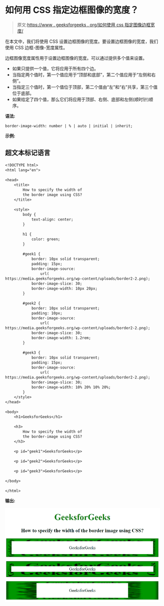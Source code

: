 # 如何用 CSS 指定边框图像的宽度？

> 原文:[https://www . geeksforgeeks . org/如何使用 css 指定图像边框宽度/](https://www.geeksforgeeks.org/how-to-specify-the-width-of-the-border-image-using-css/)

在本文中，我们将使用 CSS 设置边框图像的宽度。要设置边框图像的宽度，我们使用 CSS 边框-图像-宽度属性。

边框图像宽度属性用于设置边框图像的宽度。可以通过提供多个值来设置。

*   如果只提供一个值，它将应用于所有四个边。
*   当指定两个值时，第一个值应用于“顶部和底部”，第二个值应用于“左侧和右侧”。
*   当指定三个值时，第一个值位于顶部，第二个值由“左”和“右”共享，第三个值位于底部。
*   如果给定了四个值，那么它们将应用于顶部、右侧、底部和左侧(顺时针)顺序。

**语法:**

```
border-image-width: number | % | auto | initial | inherit;
```

**示例:**

## 超文本标记语言

```
<!DOCTYPE html>
<html lang="en">

<head>
    <title>
        How to specify the width of
        the border image using CSS?
    </title>

    <style>
        body {
            text-align: center;
        }

        h1 {
            color: green;
        }

        #geek1 {
            border: 10px solid transparent;
            padding: 15px;
            border-image-source:
                url(
https://media.geeksforgeeks.org/wp-content/uploads/border2-2.png);
            border-image-slice: 30;
            border-image-width: 10px 20px;
        }

        #geek2 {
            border: 10px solid transparent;
            padding: 10px;
            border-image-source:
                url(
https://media.geeksforgeeks.org/wp-content/uploads/border2-2.png);
            border-image-slice: 30;
            border-image-width: 1.2rem;
        }

        #geek3 {
            border: 10px solid transparent;
            padding: 15px;
            border-image-source:
                url(
https://media.geeksforgeeks.org/wp-content/uploads/border2-2.png);
            border-image-slice: 30;
            border-image-width: 10% 20% 10% 20%;
        }
    </style>
</head>

<body>
    <h1>GeeksforGeeks</h1>

    <h3>
        How to specify the width of
        the border-image using CSS?
    </h3>

    <p id="geek1">GeeksforGeeks</p>

    <p id="geek2">GeeksforGeeks</p>

    <p id="geek3">GeeksforGeeks</p>

</body>

</html>
```

**输出:**

![](img/1cb29730a7d33992509c38c970d4bd8c.png)